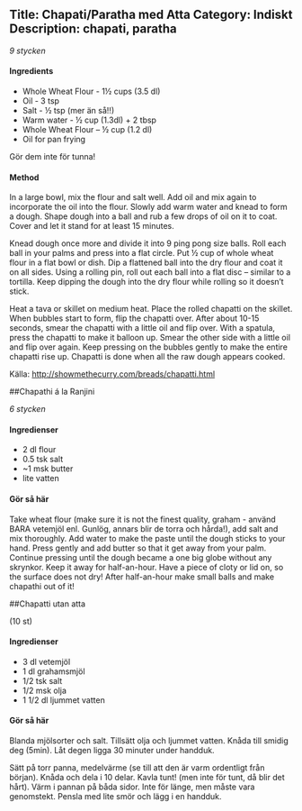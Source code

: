 Title: Chapati/Paratha med Atta
Category: Indiskt
Description: chapati, paratha
---
*9 stycken*

#### Ingredients
 
* Whole Wheat Flour - 1½ cups (3.5 dl)
* Oil - 3 tsp
* Salt - ½ tsp (mer än så!!)
* Warm water - ½ cup (1.3dl) + 2 tbsp
* Whole Wheat Flour – ½ cup (1.2 dl)
* Oil for pan frying
 
Gör dem inte för tunna!

#### Method

In a large bowl, mix the flour and salt well.
Add oil and mix again to incorporate the oil into the flour.
Slowly add warm water and knead to form a dough.
Shape dough into a ball and rub a few drops of oil on it to coat.
Cover and let it stand for at least 15 minutes.

Knead dough once more and divide it into 9 ping pong size balls.
Roll each ball in your palms and press into a flat circle.
Put ½ cup of whole wheat flour in a flat bowl or dish.
Dip a flattened ball into the dry flour and coat it on all sides.
Using a rolling pin, roll out each ball into a flat disc – similar to a tortilla.
Keep dipping the dough into the dry flour while rolling so it doesn’t stick.

Heat a tava or skillet on medium heat.
Place the rolled chapatti on the skillet.
When bubbles start to form, flip the chapatti over.
After about 10-15 seconds, smear the chapatti with a little oil and flip over.
With a spatula, press the chapatti to make it balloon up.
Smear the other side with a little oil and flip over again.
Keep pressing on the bubbles gently to make the entire chapatti rise up.
Chapatti is done when all the raw dough appears cooked.

Källa: <http://showmethecurry.com/breads/chapatti.html>


##Chapathi á la Ranjini

*6 stycken*

#### Ingredienser

* 2 dl flour
* 0.5 tsk salt
* ~1 msk butter
* lite vatten

#### Gör så här

Take wheat flour (make sure it is not the finest quality, graham - använd BARA vetemjöl enl. Gunlög, annars blir de torra och hårda!), add salt and mix thoroughly. Add water to make the paste until the dough sticks to your hand. Press gently and add butter so that it get away from your palm. Continue pressing until the dough became a one big globe without any skrynkor. Keep it away for half-an-hour. Have a piece of cloty or lid on, so the surface does not dry! After half-an-hour make small balls and make chapathi out of it!


##Chapatti utan atta

(10 st)

#### Ingredienser

* 3 dl vetemjöl
* 1 dl grahamsmjöl
* 1/2 tsk salt
* 1/2 msk olja
* 1 1/2 dl ljummet vatten

#### Gör så här

Blanda mjölsorter och salt. Tillsätt olja och ljummet vatten. Knåda till smidig deg (5min). Låt degen ligga 30 minuter under handduk.

Sätt på torr panna, medelvärme (se till att den är varm ordentligt från början). Knåda och dela i 10 delar. Kavla tunt! (men inte för tunt, då blir det hårt). Värm i pannan på båda sidor. Inte för länge, men måste vara genomstekt.
Pensla med lite smör och lägg i en handduk.